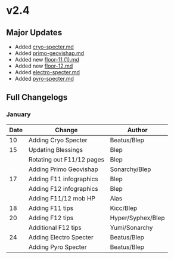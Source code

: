 # v2.4

## Major Updates

* Added [cryo-specter.md](../../monsters/specters/cryo-specter.md "mention")
* Added [primo-geovishap.md](../../monsters/elites/primo-geovishap.md "mention")
* Added new [floor-11 (1).md](<../../floors/spire/floor-11 (1).md> "mention")
* Added new [floor-12.md](../../floors/spire/floor-12.md "mention")
* Added [electro-specter.md](../../monsters/specters/electro-specter.md "mention")
* Added [pyro-specter.md](../../monsters/specters/pyro-specter.md "mention")

## Full Changelogs

### January

| Date | Change                    | Author            |
| ---- | ------------------------- | ----------------- |
| 10   | Adding Cryo Specter       | Beatus/Blep       |
| 15   | Updating Blessings        | Blep              |
|      | Rotating out F11/12 pages | Blep              |
|      | Adding Primo Geovishap    | Sonarchy/Blep     |
| 17   | Adding F11 infographics   | Blep              |
|      | Adding F12 infographics   | Blep              |
|      | Adding F11/12 mob HP      | Aias              |
| 18   | Adding F11 tips           | Kicc/Blep         |
| 20   | Adding F12 tips           | Hyper/Syphex/Blep |
|      | Additional F12 tips       | Yumi/Sonarchy     |
| 24   | Adding Electro Specter    | Beatus/Blep       |
|      | Adding Pyro Specter       | Beatus/Blep       |

###
